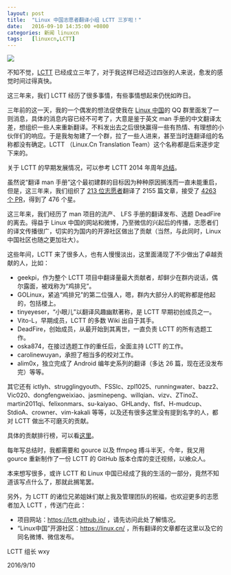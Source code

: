 ```yaml
---
layout: post
title:	"Linux 中国志愿者翻译小组 LCTT 三岁啦！"
date:	2016-09-10 14:35:00 +0800 
categories:	新闻 linuxcn 
tags:	[linuxcn,LCTT]
---
```



![](/Asserts/Images//attachment/album/201609/10/150000x93y8yy00uclbc2c.jpg)


不知不觉，[LCTT](http://lctt.github.io/) 已经成立三年了，对于我这样已经迈过四张的人来说，愈发的感觉时间过得真快。


这三年来，我们 LCTT 经历了很多事情，有些事情想起来仍恍如昨日。


三年前的这一天，我的一个偶发的想法促使我在 [Linux 中国](https://linux.cn/)的 QQ 群里面发了一则消息，具体的消息内容已经不可考了，大意是鉴于英文 man 手册的中文翻译太差，想组织一些人来重新翻译。不料发出去之后很快赢得一些有热情、有理想的小伙伴们的响应。于是我匆匆建了一个群，拉了一些人进来，甚至当时连翻译组的名称都没有确定。LCTT （Linux.Cn Translation Team）这个名称都是后来逐步定下来的。


关于 LCTT 的早期发展情况，可以参考 LCTT 2014 年周年[总结](http://linux.cn/article-3784-1.html)。


虽然说“翻译 man 手册”这个最初建群的目标因为种种原因搁浅而一直未能重启，但是，这三年来，我们组织了 [213 位志愿者](https://github.com/LCTT/TranslateProject/graphs/contributors)翻译了 2155 篇文章，接受了 [4263 个 PR](https://github.com/LCTT/TranslateProject/pulls?q=is%3Apr+is%3Aclosed)，得到了 476 个星。


这三年来，我们经历了 man 项目的流产、 LFS 手册的翻译发布、选题 DeadFire 的离去。得益于 Linux 中国的网站和微博，乃至微信的兴起后的传播，志愿者们的译文传播很广，切实的为国内的开源社区做出了贡献（当然，与此同时，Linux 中国社区也随之更加壮大）。


这些年间，LCTT 来了很多人，也有人慢慢淡出，这里面涌现了不少做出了卓越贡献的人，比如：


* geekpi，作为整个 LCTT 项目中翻译量最大贡献者，却鲜少在群内说话，偶尔露面，被戏称为“鸡排兄”。
* GOLinux，紧追“鸡排兄”的第二位强人，嗯，群内大部分人的昵称都是他起的，包括楼上。
* tinyeyeser，“小眼儿”以翻译风趣幽默著称，是 LCTT 早期初创成员之一。
* Vito-L，早期成员，LCTT 的多数 Wiki 出自于其手。
* DeadFire，创始成员，从最开始到其离世，一直负责 LCTT 的所有选题工作。
* oska874，在接过选题工作的重任后，全面主持 LCTT 的工作。
* carolinewuyan，承担了相当多的校对工作。
* alim0x，独立完成了 Android 编年史系列的翻译（多达 26 篇，现在还没发布完）等等。


其它还有 ictlyh、strugglingyouth、FSSlc、zpl1025、runningwater、bazz2、Vic020、dongfengweixiao、jasminepeng、willqian、vizv、ZTinoZ、martin2011qi、felixonmars、su-kaiyao、GHLandy、flsf、H-mudcup、StdioA、crowner、vim-kakali 等等，以及还有很多这里没有提到名字的人，都对 LCTT 做出不可磨灭的贡献。


具体的贡献排行榜，可以看[这里](https://github.com/LCTT/TranslateProject/graphs/contributors)。


每年写总结时，我都需要和 gource 以及 ffmpeg 搏斗半天，今年，我又用 gource 重新制作了一份 LCTT 的 GitHub 版本仓库的变迁视频，以飨众人。







本来想写很多，或许 LCTT 和 Linux 中国已经成了我的生活的一部分，竟然不知道该写点什么了，那就此搁笔罢。


另外，为 LCTT 的诸位兄弟姐妹们献上我及管理团队的祝福，也欢迎更多的志愿者加入 LCTT ，传送门在此：


* 项目网站：<https://lctt.github.io/> ，请先访问此处了解情况。
* “Linux中国”开源社区：<https://linux.cn/> ，所有翻译的文章都在这里以及它的同名微博、微信发布。


LCTT 组长 wxy


2016/9/10
